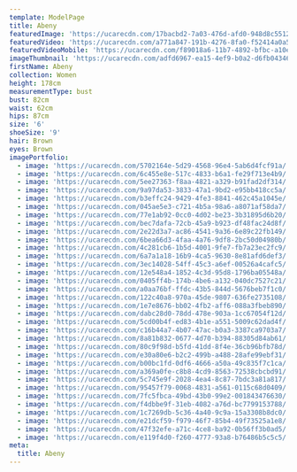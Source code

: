 ```yaml
---
template: ModelPage
title: Abeny
featuredImage: 'https://ucarecdn.com/17bacbd2-7a03-476d-afd0-948d8c55129a/'
featuredVideo: 'https://ucarecdn.com/a771a847-191b-4276-8fa0-f52414a0a5a3/'
featuredVideoMobile: 'https://ucarecdn.com/f89018a6-11b7-4892-bfbc-a10ebba82fe9/'
imageThumbnail: 'https://ucarecdn.com/adfd6967-ea15-4ef9-b0a2-d6fb04346170/'
firstName: Abeny
collection: Women
height: 178cm
measurementType: bust
bust: 82cm
waist: 62cm
hips: 87cm
size: '6'
shoeSize: '9'
hair: Brown
eyes: Brown
imagePortfolio:
  - image: 'https://ucarecdn.com/5702164e-5d29-4568-96e4-5ab6d4fcf91a/'
  - image: 'https://ucarecdn.com/6c455e8e-517c-4833-b6a1-fe29f713e4b9/'
  - image: 'https://ucarecdn.com/5ee27363-f8aa-4821-a329-b91fad2df314/'
  - image: 'https://ucarecdn.com/9a97da53-3833-47a1-9bd2-e95bb418cc5a/'
  - image: 'https://ucarecdn.com/b3effc24-9429-4fe3-8841-462c45a1045e/'
  - image: 'https://ucarecdn.com/045ae5e3-c721-4b5a-98a6-a8071af58da7/'
  - image: 'https://ucarecdn.com/77e1ab92-0cc0-4d02-be23-3b31895d6b20/'
  - image: 'https://ucarecdn.com/bec7dafa-72cb-45a9-b923-df48fac24d8f/'
  - image: 'https://ucarecdn.com/2e22d3a7-ac86-4541-9a36-6e89c22fb149/'
  - image: 'https://ucarecdn.com/6bea66d3-4faa-4a76-9df8-2bc50d04980b/'
  - image: 'https://ucarecdn.com/4c281cb6-1b5d-4001-9fe7-fb7a23ec2fc9/'
  - image: 'https://ucarecdn.com/6a7a1a18-16b9-4ca5-9630-8e81afd6def3/'
  - image: 'https://ucarecdn.com/3ec14028-54ff-45c3-a6ef-00526a4cafc5/'
  - image: 'https://ucarecdn.com/12e548a4-1852-4c3d-95d8-1796ba05548a/'
  - image: 'https://ucarecdn.com/0405ff4b-174b-4be6-a132-040dc7527c21/'
  - image: 'https://ucarecdn.com/a0aa76bf-ffdc-43b5-844d-5676beb7f1c0/'
  - image: 'https://ucarecdn.com/122c40a8-970a-45de-9807-636fe2735108/'
  - image: 'https://ucarecdn.com/1e7e8676-bb02-4fb2-aff6-088a3fbeb890/'
  - image: 'https://ucarecdn.com/dabc28d0-78dd-478e-903a-1cc67054f12d/'
  - image: 'https://ucarecdn.com/5cd00b4f-ed83-4b1e-a551-5009c62dad4f/'
  - image: 'https://ucarecdn.com/c16b44a7-4b07-47ac-b0a3-3387ca9703a7/'
  - image: 'https://ucarecdn.com/8a81b832-0677-4d70-b394-88305d84ab61/'
  - image: 'https://ucarecdn.com/80c9f98d-b5fd-41dd-8f4e-36cb96bfb78d/'
  - image: 'https://ucarecdn.com/e30a80e6-b2c2-499b-a488-28afe99ebf31/'
  - image: 'https://ucarecdn.com/b00bc1fd-0df6-4666-a50a-49c835f7c1ca/'
  - image: 'https://ucarecdn.com/a369a0fe-c8b8-4cd9-8563-72538cbcbd91/'
  - image: 'https://ucarecdn.com/5c745e9f-2028-4ea4-8c87-7bdc3a81a817/'
  - image: 'https://ucarecdn.com/95457f79-0068-4831-a561-0115c68d0409/'
  - image: 'https://ucarecdn.com/7fc5fbca-49bd-43b0-99e2-001843476630/'
  - image: 'https://ucarecdn.com/f4dbbe9f-31eb-4082-a76d-bc7799153788/'
  - image: 'https://ucarecdn.com/1c7269db-5c36-4a40-9c9a-15a3308b8dc0/'
  - image: 'https://ucarecdn.com/e21dcf59-f979-46f7-85b4-49f73525a1e8/'
  - image: 'https://ucarecdn.com/47f32efe-a71c-4ce8-ba92-0b56ff3b0ad5/'
  - image: 'https://ucarecdn.com/e119f4d0-f260-4777-93a8-b76486b5c5c5/'
meta:
  title: Abeny
---
```


